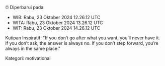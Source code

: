 ⏰ Diperbarui pada:
- WIB: Rabu, 23 Oktober 2024 12.26.12 UTC
- WITA: Rabu, 23 Oktober 2024 13.26.12 UTC
- WIT: Rabu, 23 Oktober 2024 14.26.12 UTC

Kutipan Inspiratif:
"If you don’t go after what you want, you’ll never have it. If you don’t ask, the answer is always no. If you don’t step forward, you’re always in the same place."


Kategori: motivational

